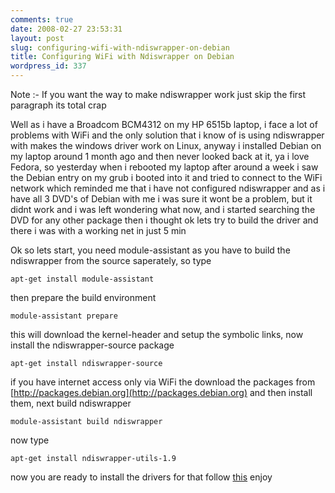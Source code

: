 ```yaml
---
comments: true
date: 2008-02-27 23:53:31
layout: post
slug: configuring-wifi-with-ndiswrapper-on-debian
title: Configuring WiFi with Ndiswrapper on Debian
wordpress_id: 337
---
```


Note :- If you want the way to make ndiswrapper work just skip the first paragraph its total crap

Well as i have a Broadcom BCM4312 on my HP 6515b laptop, i face a lot of problems with WiFi and the only solution that i know of is using ndiswrapper with makes the windows driver work on Linux, anyway i installed Debian on my laptop around 1 month ago and then never looked back at it, ya i love Fedora, so yesterday when i rebooted my laptop after around a week i saw the Debian entry on my grub i booted into it and tried to connect to the WiFi network which reminded me that i have not configured ndiswrapper and as i have all 3 DVD's of Debian with me i was sure it wont be a problem, but it didnt work and i was left wondering what now, and i started searching the DVD for any other package then i thought ok lets try to build the driver and there i was with a working net in just 5 min

Ok so lets start, you need module-assistant as you have to build the ndiswrapper from the source saperately, so type

    apt-get install module-assistant

then prepare the build environment

    module-assistant prepare

this will download the kernel-header and setup the symbolic links, now install the ndiswrapper-source package

    apt-get install ndiswrapper-source

if you have internet access only via WiFi the download the packages from [http://packages.debian.org](http://packages.debian.org) and then install them, next build ndiswrapper

    module-assistant build ndiswrapper

now type

    apt-get install ndiswrapper-utils-1.9

now you are ready to install the drivers for that follow [this](http://ankurs.com/2007/10/08/using-wifi-in-ubuntu-on-hp-6515b-broadcom/) enjoy
